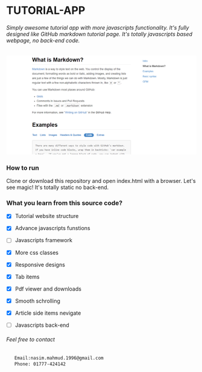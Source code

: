 # TUTORIAL-APP
###### Simply awesome tutorial app with more javascripts functionality. It's fully designed like GitHub markdown tutorial page. It's totally javascripts based webpage, no back-end code.

![Image of homeage of this repository](https://github.com/nasim-007/tutorial-app/blob/master/thome.png)

### How to run
Clone or download this repository and open index.html with a browser. Let's see magic! It's totally static no back-end.

### What you learn from this source code?

- [x] Tutorial website structure
- [x] Advance javascripts funstions
- [ ] Javascripts framework
- [x] More css classes
- [x] Responsive designs
- [x] Tab items
- [x] Pdf viewer and downloads
- [x] Smooth schrolling
- [x] Article side items nevigate
- [ ] Javascripts back-end


###### Feel free to contact

```Contact
   Email:nasim.mahmud.1996@gmail.com
   Phone: 01777-424142
```




